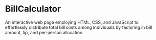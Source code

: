 # BillCalculator
An interactive web page employing HTML, CSS, and JavaScript to effortlessly distribute total bill costs among individuals by factoring in bill amount, tip, and per-person allocation.
